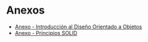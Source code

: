 # Anexos

* [Anexo - Introducción al Diseño Orientado a Objetos](introduccion.md)   
* [Anexo - Principios SOLID](solid.md)  
